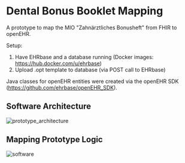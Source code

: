 # Dental Bonus Booklet Mapping
A prototype to map the MIO "Zahnärztliches Bonusheft" from FHIR to openEHR.

Setup:
1. Have EHRbase and a database running (Docker images: https://hub.docker.com/u/ehrbase)
2. Upload .opt template to database (via POST call to EHRbase)

Java classes for openEHR entities were created via the openEHR SDK (https://github.com/ehrbase/openEHR_SDK).

## Software Architecture

![prototype_architecture](https://github.com/NiklasSchuster/MIO_openEHR_Mapping/assets/43379461/547416d8-0777-40a2-a3b5-8eb10dac47ae)

## Mapping Prototype Logic

![software](https://github.com/NiklasSchuster/MIO_openEHR_Mapping/assets/43379461/3711092f-6698-4671-b635-38e0390dbe70)
